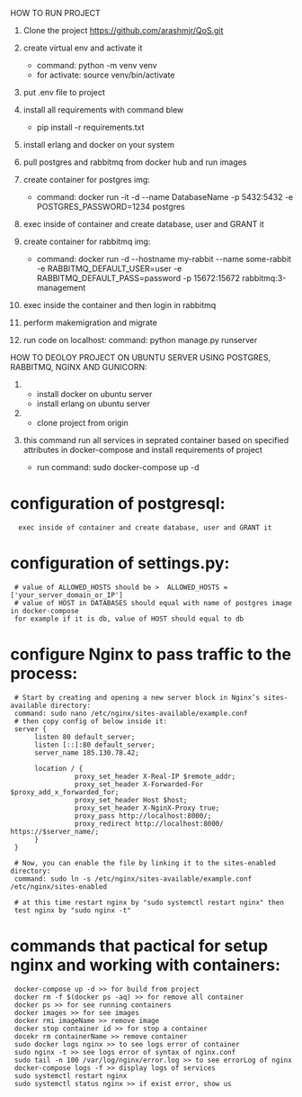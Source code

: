 HOW TO RUN PROJECT 
1) Clone the project https://github.com/arashmjr/QoS.git
2) create virtual env and activate it 
     - command: python -m venv venv
     - for activate: source venv/bin/activate

3) put .env file to project

4) install all requirements with command blew
     - pip install -r requirements.txt

5) install erlang and docker on your system

6) pull postgres and rabbitmq from docker hub and run images

7) create container for postgres img:
     - command: docker run -it -d --name DatabaseName -p 5432:5432 -e POSTGRES_PASSWORD=1234 postgres
8) exec inside of container and create database, user and GRANT it

9) create container for rabbitmq img:
     - command: docker run -d --hostname my-rabbit --name some-rabbit -e RABBITMQ_DEFAULT_USER=user -e RABBITMQ_DEFAULT_PASS=password -p 15672:15672 rabbitmq:3-management

10) exec inside the container and then login in rabbitmq

11) perform makemigration and migrate 

12) run code on localhost: 
command: python manage.py runserver

HOW TO DEOLOY PROJECT ON UBUNTU SERVER USING POSTGRES, RABBITMQ, NGINX AND GUNICORN:

1)
     - install docker on ubuntu server
     - install erlang on ubuntu server

2)
     - clone project from origin 

3) this command run all services in seprated container based on specified attributes in docker-compose and install requirements of project
     - run command: sudo docker-compose up -d
     

# configuration of postgresql: 
      exec inside of container and create database, user and GRANT it

# configuration of settings.py:
     # value of ALLOWED_HOSTS should be >  ALLOWED_HOSTS = ['your_server_domain_or_IP']
     # value of HOST in DATABASES should equal with name of postgres image in docker-compose
     for example if it is db, value of HOST should equal to db 

# configure Nginx to pass traffic to the process:
     # Start by creating and opening a new server block in Nginx’s sites-available directory:
     command: sudo nano /etc/nginx/sites-available/example.conf 
     # then copy config of below inside it:
     server {
          listen 80 default_server;
          listen [::]:80 default_server;
          server_name 185.130.78.42;

          location / {
                    proxy_set_header X-Real-IP $remote_addr;
                    proxy_set_header X-Forwarded-For $proxy_add_x_forwarded_for;
                    proxy_set_header Host $host;
                    proxy_set_header X-NginX-Proxy true;
                    proxy_pass http://localhost:8000/;
                    proxy_redirect http://localhost:8000/ https://$server_name/;
          }
     }

     # Now, you can enable the file by linking it to the sites-enabled directory:
     command: sudo ln -s /etc/nginx/sites-available/example.conf /etc/nginx/sites-enabled

     # at this time restart nginx by "sudo systemctl restart nginx" then
     test nginx by "sudo nginx -t"

# commands that pactical for setup nginx and working with containers:
     docker-compose up -d >> for build from project
     docker rm -f $(docker ps -aq) >> for remove all container
     docker ps >> for see running containers
     docker images >> for see images
     docker rmi imageName >> remove image
     docker stop container id >> for stop a container
     docekr rm containerName >> remove container
     sudo docker logs nginx >> to see logs error of container
     sudo nginx -t >> see logs error of syntax of nginx.conf
     sudo tail -n 100 /var/log/nginx/error.log >> to see errorLog of nginx
     docker-compose logs -f >> display logs of services
     sudo systemctl restart nginx
     sudo systemctl status nginx >> if exist error, show us

